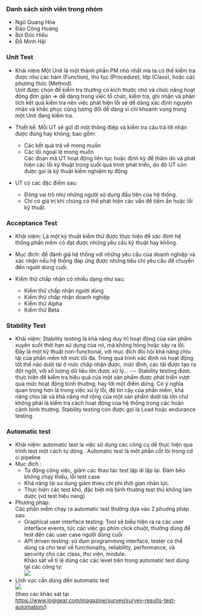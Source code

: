 ### Danh sách sinh viên trong nhóm
- Ngô Quang Hòa
- Đào Công Hoàng
- Bùi Đức Hiếu
- Đỗ Minh Hải
### Unit Test

- Khái niệm Một Unit là một thành phần PM nhỏ nhất mà ta có thể kiểm tra được như các hàm (Function), thủ tục (Procedure), lớp (Class), hoặc các phương thức (Method).
</br> Unit được chọn để kiểm tra thường có kích thước nhỏ và chức năng hoạt động đơn giản
=> dễ dàng trong việc tổ chức, kiểm tra, ghi nhận và phân tích kết quả kiểm tra nên việc  phát hiện lỗi sẽ dễ dàng xác định nguyên nhân và khắc phục cũng tương đối dễ dàng vì chỉ khoanh vùng trong một Unit đang kiểm tra.
 
- Thiết kế: Mỗi UT sẽ gửi đi một thông điệp và kiểm tra câu trả lời nhận được đúng hay không, bao gồm:
  - Các kết quả trả về mong muốn
  - Các lỗi ngoại lệ mong muốn
<br/> Các đoạn mã UT hoạt động liên tục hoặc định kỳ để thăm dò và phát hiện các lỗi kỹ thuật trong suốt quá trình phát triển, do đó UT còn được gọi là kỹ thuật kiểm nghiệm tự động.
- UT có các đặc điểm sau:
  - Đóng vai trò như những người sử dụng đầu tiên của hệ thống.
  - Chỉ có giá trị khi chúng có thể phát hiện các vấn đề tiềm ẩn hoặc lỗi kỹ thuật.
### Acceptance Test
- Khái niệm: Là một kỹ thuật kiểm thử được thực hiện để xác định hệ thống phần mềm có đạt được những yêu cầu kỹ thuật hay không.
 
- Mục đích: để đánh giá hệ thống với những yêu cầu của doanh nghiệp và xác nhận nếu hệ thống đáp ứng được những tiêu chí yêu cầu để chuyển đến người dùng cuối.
 
- Kiểm thử chấp nhận có nhiều dạng như sau:
  - Kiểm thử chấp nhận người dùng
  - Kiểm thử chấp nhận doanh nghiệp
  - Kiểm thử Alpha
  - Kiểm thử Beta
### Stability Test
- Khái niệm: Stability testing là khả năng duy trì hoạt động của sản phẩm xuyên suốt thời hạn sử dụng của nó, mà không hỏng hoặc xảy ra lỗi. 
</br> Đây là một kỹ thuật non-functional, với mục đích đòi hỏi khả năng chịu tải của phần mềm tới mức tối đa. Trong quá trình xác định nó hoạt động tốt thế nào dưới tải ở mức chấp nhận được, mức đỉnh, các tải được tạo ra đột ngột, với số lượng dữ liệu lớn được xử lý… ---   Stability testing được thực hiện để kiểm tra hiệu quả của một sản phẩm được phát triển vượt qua mức hoạt động bình thường, hay tới một điểm dừng. Có ý nghĩa quan trọng hơn là trong việc xử lý lỗi, độ tin cậy của phần mềm, khả năng chịu tải và khả năng mở rộng của một sản phẩm dưới tải lớn chứ không phải là kiểm tra cách hoạt động của hệ thống trong các hoàn cảnh bình thường.
Stability testing còn được gọi là Load hoặc endurance testing.

### Automatic test

- Khái niệm: automatic test la việc sử dụng các công cụ dể thực hiện qua trình test một cách tự dộng . Automatic test là một phần cốt lõi trong cd ci pipeline
- Mục đích : 
   - Tự động công việc, giảm các thao tác test lặp di lặp lại. Đảm bẻo không chạy thiếu, lỗi test case
   - Khả năng tái sư dụng giảm thieu chi phi thời gian nhân lực.
   - Thực hiện các test khó, đặc biệt mà bình thường test thủ không làm dược (vd test hiệu nang)
- Phương pháp:
</br>Các phần mềm chạy ra automatic test thường dựa vào 2 phuơng pháp sau:
   - Graphical user interface testing: Tool sẽ biểu hiện ra ra các user interface events, tức các việc go phím click chuột, thường dùng để test dến các user case người dùng cuối
   - API driven testing: sử dụm programming interface, tester có thể dùng cả cho test về functionality, reliability, performance, và security cho các class, thư viện, module.
   </br> Khảo sát về tỉ lệ dùng các các level trên trong automatic test dùng tại các công ty:
</br>![](https://github.com/ngohoa211/theory_of_project_management/blob/master/test/image/layer.png)
- Lĩnh vực cần dùng dến automatic test
</br>![](https://github.com/ngohoa211/theory_of_project_management/blob/master/test/image/area.png)
</br>(theo các khảo sát tại https://www.logigear.com/magazine/survey/survey-results-test-automation/)
